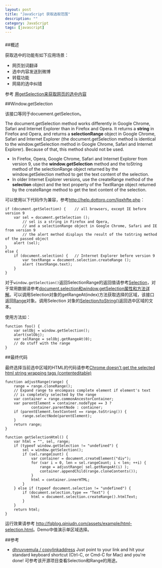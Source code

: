 ```yaml
---
layout: post
title: "JavaScript 获取选取范围"
description: ""
category: JavaScript
tags: [javascript]
---
```

### 
##概述

获取选中的功能有如下应用场景：

- 网页划词翻译 
- 选中内容发送到微博 
- 转载功能 
- 网易的选中纠错 

参考 [用getSelection来获取网页的选中内容](http://classjs.com/2011/11/17/%E7%94%A8getselection%E6%9D%A5%E8%8E%B7%E5%8F%96%E7%BD%91%E9%A1%B5%E7%9A%84%E9%80%89%E4%B8%AD%E5%86%85%E5%AE%B9/)

<!--more-->

##Window.getSelection

该接口等同于docuement.getSelection。

The document.getSelection method works differently in Google Chrome, Safari and Internet Explorer than in Firefox and Opera. It returns a **string** in Firefox and Opera, and returns a **selectionRange** object in Google Chrome, Safari and Internet Explorer (the document.getSelection method is identical to the window.getSelection method in Google Chrome, Safari and Internet Explorer). Because of that, this method should not be used. 

- In Firefox, Opera, Google Chrome, Safari and Internet Explorer from version 9, use the **window.getSelection** method and the toString method of the selectionRange object returned by the window.getSelection method to get the text content of the selection.
- In older Internet Explorer versions, use the createRange method of the **selection** object and the text property of the TextRange object returned by the createRange method to get the text content of the selection.

可以使用以下代码作为兼容，参考<http://help.dottoro.com/ljqxhfte.php>：

    if (document.getSelection) {    // all browsers, except IE before version 9
        var sel = document.getSelection ();
            // sel is a string in Firefox and Opera, 
            // and a selectionRange object in Google Chrome, Safari and IE from version 9
            // the alert method displays the result of the toString method of the passed object
        alert (sel);
    } 
    else {
        if (document.selection) {   // Internet Explorer before version 9
            var textRange = document.selection.createRange ();
            alert (textRange.text);
        }
    }


对于`window.getSelection()`返回SelectionRange的返回值请参考[Selection](https://developer.mozilla.org/en-US/docs/DOM/Selection)，对于常用数据请参考[document.selection和window.getSelection属性和方法详解](http://www.lowxp.com/g/article/detail/269)。可以调用Selection对象的getRangeAt(index)方法获取选择的区域，该接口返回[Range](https://developer.mozilla.org/en-US/docs/DOM/range)对象。调用Selection
对象的[Selection/toString()](https://developer.mozilla.org/en-US/docs/Web/API/Selection/toString)返回选中区域的文本。

使用方法如：

    function foo() {
        var selObj = window.getSelection(); 
        alert(selObj);
        var selRange = selObj.getRangeAt(0);
        // do stuff with the range
    }

##最终代码

最终选择当前选中区域的HTML的代码请参考[Chrome doesn't get the selected html string wrapping tags (contenteditable)](http://stackoverflow.com/questions/14691196/chrome-doesnt-get-the-selected-html-string-wrapping-tags-contenteditable)

    function adjustRange(range) {
        range = range.cloneRange();
        // Expand range to encompass complete element if element's text
        // is completely selected by the range
        var container = range.commonAncestorContainer;
        var parentElement = container.nodeType == 3 ?
                container.parentNode : container;
        if (parentElement.textContent == range.toString()) {
            range.selectNode(parentElement);
        }
        return range;
    }

    function getSelectionHtml() {
        var html = "", sel, range;
        if (typeof window.getSelection != "undefined") {
            sel = window.getSelection();
            if (sel.rangeCount) {
                var container = document.createElement("div");
                for (var i = 0, len = sel.rangeCount; i < len; ++i) {
                    range = adjustRange( sel.getRangeAt(i) );
                    container.appendChild(range.cloneContents());
                }
                html = container.innerHTML;
            }
        } else if (typeof document.selection != "undefined") {
            if (document.selection.type == "Text") {
                html = document.selection.createRange().htmlText;
            }
        }
        return html;
    }

运行效果请参考 <http://fqblog.qiniudn.com/assets/example/html-selection.html>。Demo中值演示单区域选择。

##参考
- [dhruvvemula / copylinkaddress](https://github.com/dhruvvemula/copylinkaddress) Just point to your link and hit your standard keyboard shortcut (Ctrl-C, or Cmd-C for Mac) and you're done! 可参考该开源项目查看Selection和Range的用途。
